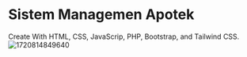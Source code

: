# Sistem Managemen Apotek
Create With HTML, CSS, JavaScrip, PHP, Bootstrap, and Tailwind CSS.
![1720814849640](https://github.com/user-attachments/assets/8ab9ee29-d39a-46de-89ec-5a11d29017d4)
